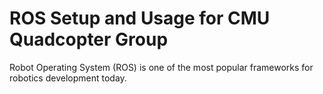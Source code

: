 # ROS Setup and Usage for CMU Quadcopter Group

Robot Operating System (ROS) is one of the most popular frameworks for robotics development today.